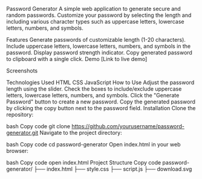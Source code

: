 Password Generator
A simple web application to generate secure and random passwords. Customize your password by selecting the length and including various character types such as uppercase letters, lowercase letters, numbers, and symbols.

Features
Generate passwords of customizable length (1-20 characters).
Include uppercase letters, lowercase letters, numbers, and symbols in the password.
Display password strength indicator.
Copy generated password to clipboard with a single click.
Demo
[Link to live demo]

Screenshots


Technologies Used
HTML
CSS
JavaScript
How to Use
Adjust the password length using the slider.
Check the boxes to include/exclude uppercase letters, lowercase letters, numbers, and symbols.
Click the "Generate Password" button to create a new password.
Copy the generated password by clicking the copy button next to the password field.
Installation
Clone the repository:

bash
Copy code
git clone https://github.com/yourusername/password-generator.git
Navigate to the project directory:

bash
Copy code
cd password-generator
Open index.html in your web browser:

bash
Copy code
open index.html
Project Structure
Copy code
password-generator/
├── index.html
├── style.css
├── script.js
├── download.svg
